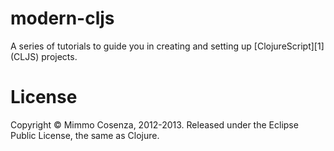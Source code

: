 # modern-cljs

A series of tutorials to guide you in creating and setting up
[ClojureScript][1] (CLJS) projects.

# License

Copyright © Mimmo Cosenza, 2012-2013. Released under the Eclipse Public
License, the same as Clojure.
